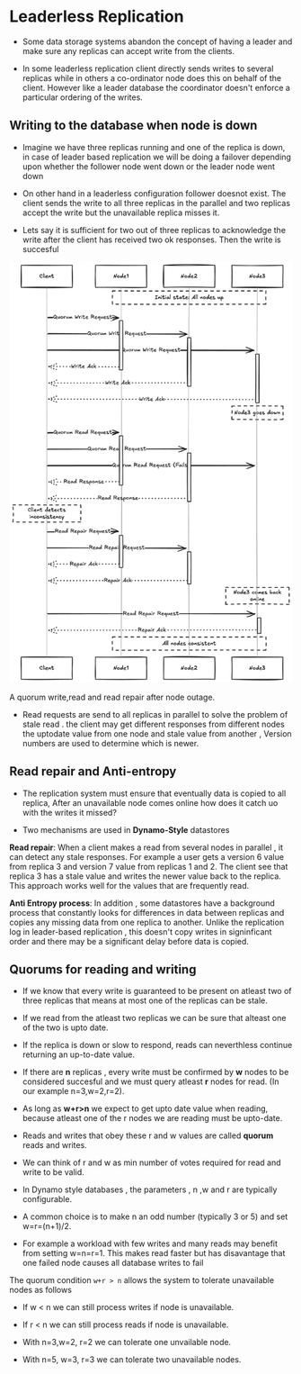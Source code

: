 # Leaderless Replication

- Some data storage systems abandon the concept of having a leader and make sure any replicas can accept write from the clients.

- In some leaderless replication client directly sends writes to several replicas while in others a co-ordinator node does this on behalf of the client. However like a leader database the coordinator doesn't 
enforce a particular ordering of the writes.

 ## Writing to the database when node is down

 - Imagine we have three replicas running and one of the replica is down, in case of leader based replication we will be doing a failover depending upon whether the follower node went down or the leader node went down

 - On other hand in a leaderless configuration follower doesnot exist. The client sends the write to all three replicas in the parallel and two replicas accept the write but the unavailable replica misses it.

 - Lets say it is sufficient for two out of three replicas to acknowledge the write after the client has
 received two ok responses. Then the write is succesful 


 ![alt text](../assets/quorum-write-read-repair-after-node-outage.png)

 A quorum write,read and read repair after node outage.

- Read requests are send to all replicas in parallel to solve the problem of stale read . the client may get different responses from different nodes the uptodate value from one node and stale value from another , Version numbers are used to determine which is newer.

## Read repair and Anti-entropy

- The replication system must ensure that eventually data is copied to all replica, After an unavailable node comes online how does it catch uo with the writes it missed?

- Two mechanisms are used in **Dynamo-Style** datastores

**Read repair**: When a client makes a read from several nodes in parallel , it can detect any stale responses.
For example a user gets a version 6 value from replica 3 and version 7 value from replicas 1 and 2. The client see that replica 3 has a stale value and writes the newer value back to the replica. This approach works well for the values that are frequently read.

**Anti Entropy process**: In addition , some datastores have a background process that constantly looks for differences in data between replicas and copies any missing data from one replica to another. Unlike the replication log in leader-based replication , this doesn't copy writes in signinficant order and there may be a significant delay before data is copied.

## Quorums for reading and writing

- If we know that every write is guaranteed to be present on atleast two of three replicas that means at most one of the replicas can be stale.

- If we read from the atleast two replicas we can be sure that alteast one of the two is upto date. 

- If the replica is down or slow to respond, reads can neverthless continue returning an up-to-date value.

- If there are **n** replicas , every write must be confirmed by **w** nodes to be considered succesful and we must query atleast **r** nodes for read. (In our example n=3,w=2,r=2).

- As long as **w+r>n** we expect to get upto date value when reading, because atleast one of the r nodes we
are reading must be upto-date.

- Reads and writes that obey these r and w values are called **quorum** reads and writes.

- We can think of r and w as min number of votes required for read and write to be valid.

- In Dynamo style databases , the parameters , n ,w and r are typically configurable.

- A common choice is to make n an odd number  (typically 3 or 5) and set w=r=(n+1)/2.

- For example a workload with few writes and many reads may benefit from setting w=n=r=1. This makes read
faster but has disavantage that one failed node causes all database writes to fail


The quorum condition ``w+r > n`` allows the system to tolerate unavailable nodes as follows

- If w < n we can still  process writes if node is unavailable.

- If r <  n we can still process reads if node is unavailable.

- With n=3,w=2, r=2 we can tolerate one unvailable node.

- With n=5, w=3, r=3 we can tolerate two unavailable nodes.

